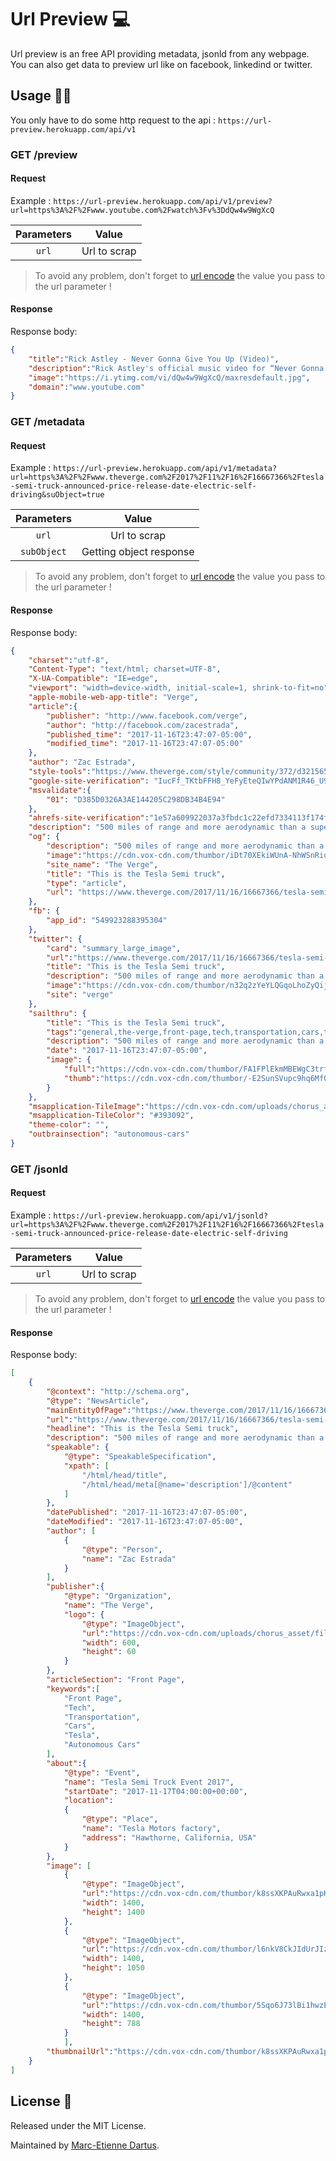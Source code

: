 # Url Preview 💻

Url preview is an free API providing metadata, jsonld from any webpage. You can also get data to preview url like on facebook, linkedind or twitter.

## Usage 👩‍💻

You only have to do some http request to the api : `https://url-preview.herokuapp.com/api/v1`

### GET /preview

#### Request

Example : `https://url-preview.herokuapp.com/api/v1/preview?url=https%3A%2F%2Fwww.youtube.com%2Fwatch%3Fv%3DdQw4w9WgXcQ`

|  Parameters  |       Value       |
| :----------: | :---------------: |
|     `url`    |    Url to scrap   |

> To avoid any problem, don't forget to [url encode](https://www.urlencoder.org/) the value you pass to the url parameter !

#### Response

Response body:

```json
{
    "title":"Rick Astley - Never Gonna Give You Up (Video)",
    "description":"Rick Astley's official music video for “Never Gonna Give You Up” Listen to Rick Astley: https://RickAstley.lnk.to/_listenYD Subscribe to the official Rick As...",
    "image":"https://i.ytimg.com/vi/dQw4w9WgXcQ/maxresdefault.jpg",
    "domain":"www.youtube.com"
}
```

### GET /metadata

#### Request

Example : `https://url-preview.herokuapp.com/api/v1/metadata?url=https%3A%2F%2Fwww.theverge.com%2F2017%2F11%2F16%2F16667366%2Ftesla-semi-truck-announced-price-release-date-electric-self-driving&suObject=true`

|  Parameters  |         Value         |
| :----------: | :-------------------: |
|     `url`    |      Url to scrap     |
|  `subObject` |Getting object response|

> To avoid any problem, don't forget to [url encode](https://www.urlencoder.org/) the value you pass to the url parameter !

#### Response

Response body:

```json
{
    "charset":"utf-8",
    "Content-Type": "text/html; charset=UTF-8",
    "X-UA-Compatible": "IE=edge",
    "viewport": "width=device-width, initial-scale=1, shrink-to-fit=no",
    "apple-mobile-web-app-title": "Verge",
    "article":{
        "publisher": "http://www.facebook.com/verge",
        "author": "http://facebook.com/zacestrada",
        "published_time": "2017-11-16T23:47:07-05:00",
        "modified_time": "2017-11-16T23:47:07-05:00"
    },
    "author": "Zac Estrada",
    "style-tools":"https://www.theverge.com/style/community/372/d321565222175dac2dea8810c0bb0352/tools.css",
    "google-site-verification": "IucFf_TKtbFFH8_YeFyEteQIwYPdANM1R46_U9DpAr4",
    "msvalidate":{
        "01": "D385D0326A3AE144205C298DB34B4E94"
    },
    "ahrefs-site-verification":"1e57a609922037a3fbdc1c22efd7334113f174f15608f37e1b8538a7b4ce64c3",
    "description": "500 miles of range and more aerodynamic than a supercar",
    "og": {
        "description": "500 miles of range and more aerodynamic than a supercar",
        "image":"https://cdn.vox-cdn.com/thumbor/iDt70XEkiWUnA-NhWSnRio8HoHg=/0x75:3840x2085/fit-in/1200x630/cdn.vox-cdn.com/uploads/chorus_asset/file/9699573/Semi_Front_Profile.jpg",
        "site_name": "The Verge",
        "title": "This is the Tesla Semi truck",
        "type": "article",
        "url": "https://www.theverge.com/2017/11/16/16667366/tesla-semi-truck-announced-price-release-date-electric-self-driving"
    },
    "fb": {
        "app_id": "549923288395304"
    },
    "twitter": {
        "card": "summary_large_image",
        "url":"https://www.theverge.com/2017/11/16/16667366/tesla-semi-truck-announced-price-release-date-electric-self-driving",
        "title": "This is the Tesla Semi truck",
        "description": "500 miles of range and more aerodynamic than a supercar",
        "image":"https://cdn.vox-cdn.com/thumbor/n32q2zYeYLQGqoLhoZyQij0iFfw=/0x120:3840x2040/fit-in/1200x600/cdn.vox-cdn.com/uploads/chorus_asset/file/9699573/Semi_Front_Profile.jpg",
        "site": "verge"
    },
    "sailthru": {
        "title": "This is the Tesla Semi truck",
        "tags":"general,the-verge,front-page,tech,transportation,cars,tesla,autonomous-cars",
        "description": "500 miles of range and more aerodynamic than a supercar",
        "date": "2017-11-16T23:47:07-05:00",
        "image": {
            "full":"https://cdn.vox-cdn.com/thumbor/FA1FPlEkmMBEWgC3trfRatP7H0w=/0x0:3840x2160/1600x900/cdn.vox-cdn.com/uploads/chorus_image/image/57642013/Semi_Front_Profile.0.jpg",
            "thumb":"https://cdn.vox-cdn.com/thumbor/-E2SunSVupc9hq6MfQ3PjuXXgzo=/840x0:3000x2160/200x200/cdn.vox-cdn.com/uploads/chorus_image/image/57642013/Semi_Front_Profile.0.jpg"
        }
    },
    "msapplication-TileImage":"https://cdn.vox-cdn.com/uploads/chorus_asset/file/7396113/221a67c8-a10f-11e6-8fae-983107008690.0.png",
    "msapplication-TileColor": "#393092",
    "theme-color": "",
    "outbrainsection": "autonomous-cars"
}
```

### GET /jsonld

#### Request

Example : `https://url-preview.herokuapp.com/api/v1/jsonld?url=https%3A%2F%2Fwww.theverge.com%2F2017%2F11%2F16%2F16667366%2Ftesla-semi-truck-announced-price-release-date-electric-self-driving`

|  Parameters  |         Value         |
| :----------: | :-------------------: |
|     `url`    |      Url to scrap     |

> To avoid any problem, don't forget to [url encode](https://www.urlencoder.org/) the value you pass to the url parameter !

#### Response

Response body:

```json
[
    {
        "@context": "http://schema.org",
        "@type": "NewsArticle",
        "mainEntityOfPage":"https://www.theverge.com/2017/11/16/16667366/tesla-semi-truck-announced-price-release-date-electric-self-driving",
        "url":"https://www.theverge.com/2017/11/16/16667366/tesla-semi-truck-announced-price-release-date-electric-self-driving",
        "headline": "This is the Tesla Semi truck",
        "description": "500 miles of range and more aerodynamic than a supercar",
        "speakable": {
            "@type": "SpeakableSpecification",
            "xpath": [
                "/html/head/title",
                "/html/head/meta[@name='description']/@content"
            ]
        },
        "datePublished": "2017-11-16T23:47:07-05:00",
        "dateModified": "2017-11-16T23:47:07-05:00",
        "author": [
            {
                "@type": "Person",
                "name": "Zac Estrada"
            }
        ],
        "publisher":{
            "@type": "Organization",
            "name": "The Verge",
            "logo": {
                "@type": "ImageObject",
                "url":"https://cdn.vox-cdn.com/uploads/chorus_asset/file/13668586/google_amp.0.png",
                "width": 600,
                "height": 60
            }
        },
        "articleSection": "Front Page",
        "keywords":[
            "Front Page",
            "Tech",
            "Transportation",
            "Cars",
            "Tesla",
            "Autonomous Cars"
        ],
        "about":{
            "@type": "Event",
            "name": "Tesla Semi Truck Event 2017",
            "startDate": "2017-11-17T04:00:00+00:00",
            "location":
            {
                "@type": "Place",
                "name": "Tesla Motors factory",
                "address": "Hawthorne, California, USA"
            }
        },
        "image": [
            {
                "@type": "ImageObject",
                "url":"https://cdn.vox-cdn.com/thumbor/k8ssXKPAuRwxa1pKew982ZMgv0o=/1400x1400/filters:format(jpeg)/cdn.vox-cdn.com/uploads/chorus_asset/file/9699573/Semi_Front_Profile.jpg",
                "width": 1400,
                "height": 1400
            },
            {
                "@type": "ImageObject",
                "url":"https://cdn.vox-cdn.com/thumbor/l6nkV8CkJIdUrJIzHFWUFc1zLRM=/1400x1050/filters:format(jpeg)/cdn.vox-cdn.com/uploads/chorus_asset/file/9699573/Semi_Front_Profile.jpg",
                "width": 1400,
                "height": 1050
            },
            {
                "@type": "ImageObject",
                "url":"https://cdn.vox-cdn.com/thumbor/5Sqo6J73lBi1hwzEiKCQy6FLx3I=/1400x788/filters:format(jpeg)/cdn.vox-cdn.com/uploads/chorus_asset/file/9699573/Semi_Front_Profile.jpg",
                "width": 1400,
                "height": 788
            }
            ],
        "thumbnailUrl":"https://cdn.vox-cdn.com/thumbor/k8ssXKPAuRwxa1pKew982ZMgv0o=/1400x1400/filters:format(jpeg)/cdn.vox-cdn.com/uploads/chorus_asset/file/9699573/Semi_Front_Profile.jpg"
    }
]
```

## License 🧾

Released under the MIT License.

Maintained by [Marc-Etienne Dartus](https://github.com/medartus).